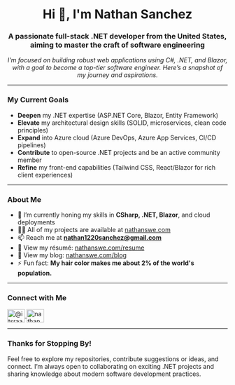 <h1 align="center">Hi 👋, I'm Nathan Sanchez</h1>
<h3 align="center">A passionate full-stack .NET developer from the United States, aiming to master the craft of software engineering</h3>

<p align="center">
  <em>
    I’m focused on building robust web applications using C#, .NET, and Blazor, 
    with a goal to become a top-tier software engineer. Here’s a snapshot of my journey and aspirations.
  </em>
</p>

---

### My Current Goals

- **Deepen** my .NET expertise (ASP.NET Core, Blazor, Entity Framework)  
- **Elevate** my architectural design skills (SOLID, microservices, clean code principles)  
- **Expand** into Azure cloud (Azure DevOps, Azure App Services, CI/CD pipelines)  
- **Contribute** to open-source .NET projects and be an active community member  
- **Refine** my front-end capabilities (Tailwind CSS, React/Blazor for rich client experiences)

---

### About Me

- 🌱 I’m currently honing my skills in **CSharp, .NET, Blazor**, and cloud deployments  
- 👨‍💻 All of my projects are available at [nathanswe.com](https://nathanswe.com/)  
- 📫 Reach me at **nathan1220sanchez@gmail.com**  
- 📄 View my résumé: [nathanswe.com/resume](https://nathanswe.com/resume)
- 📝 View my blog: [nathanswe.com/blog](https://nathanswe.com/blog)  
- ⚡ Fun fact: **My hair color makes me about 2% of the world's population.**

---

### Connect with Me

<p align="left">
  <a href="https://twitter.com/@nathanxdev" target="_blank" rel="noopener noreferrer">
    <img align="center" src="https://raw.githubusercontent.com/rahuldkjain/github-profile-readme-generator/master/src/images/icons/Social/twitter.svg" alt="@itsraage" height="30" width="40" />
  </a>
  <a href="https://linkedin.com/in/nathansanchez239" target="_blank" rel="noopener noreferrer">
    <img align="center" src="https://raw.githubusercontent.com/rahuldkjain/github-profile-readme-generator/master/src/images/icons/Social/linked-in-alt.svg" alt="nathansanchez239" height="30" width="40" />
  </a>
</p>

---

### Thanks for Stopping By!

Feel free to explore my repositories, contribute suggestions or ideas, and connect. I’m always open to collaborating on exciting .NET projects and sharing knowledge about modern software development practices.
